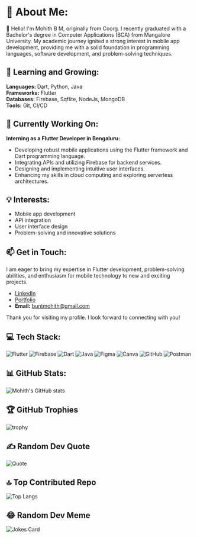 # 💫 About Me:
👋 Hello! I'm Mohith B M, originally from Coorg. I recently graduated with a Bachelor's degree in Computer Applications (BCA) from Mangalore University. My academic journey ignited a strong interest in mobile app development, providing me with a solid foundation in programming languages, software development, and problem-solving techniques.

## 🌱 Learning and Growing:
**Languages:** Dart, Python, Java  
**Frameworks:** Flutter  
**Databases:** Firebase, Sqflite, NodeJs, MongoDB  
**Tools:** Git, CI/CD  

## 🔭 Currently Working On:
**Interning as a Flutter Developer in Bengaluru:**
- Developing robust mobile applications using the Flutter framework and Dart programming language.
- Integrating APIs and utilizing Firebase for backend services.
- Designing and implementing intuitive user interfaces.
- Enhancing my skills in cloud computing and exploring serverless architectures.

## 💡 Interests:
- Mobile app development
- API integration
- User interface design
- Problem-solving and innovative solutions

## 📫 Get in Touch:
I am eager to bring my expertise in Flutter development, problem-solving abilities, and enthusiasm for mobile technology to new and exciting projects.

- [LinkedIn](https://www.linkedin.com/in/bm72)
- [Portfolio](https://my-portfolio-8932a.firebaseapp.com/)
- **Email:** buntmohith@gmail.com

Thank you for visiting my profile. I look forward to connecting with you!

## 💻 Tech Stack:
![Flutter](https://img.shields.io/badge/Flutter-%2302569B.svg?style=for-the-badge&logo=Flutter&logoColor=white)
![Firebase](https://img.shields.io/badge/Firebase-%23039BE5.svg?style=for-the-badge&logo=firebase)
![Dart](https://img.shields.io/badge/Dart-%230175C2.svg?style=for-the-badge&logo=dart&logoColor=white)
![Java](https://img.shields.io/badge/Java-%23ED8B00.svg?style=for-the-badge&logo=java&logoColor=white)
![Figma](https://img.shields.io/badge/Figma-%23F24E1E.svg?style=for-the-badge&logo=figma&logoColor=white)
![Canva](https://img.shields.io/badge/Canva-%2300C4CC.svg?style=for-the-badge&logo=canva&logoColor=white)
![GitHub](https://img.shields.io/badge/GitHub-%23121011.svg?style=for-the-badge&logo=github&logoColor=white)
![Postman](https://img.shields.io/badge/Postman-%23FF6C37.svg?style=for-the-badge&logo=postman&logoColor=white)

## 📊 GitHub Stats:
![Mohith's GitHub stats](https://github-readme-stats.vercel.app/api?username=bm72&show_icons=true&theme=radical)

## 🏆 GitHub Trophies
![trophy](https://github-profile-trophy.vercel.app/?username=bm72&theme=dracula)

## ✍️ Random Dev Quote
![Quote](https://quotes-github-readme.vercel.app/api?type=horizontal&theme=radical)

## 🔝 Top Contributed Repo
![Top Langs](https://github-readme-stats.vercel.app/api/top-langs/?username=bm72&theme=radical&layout=compact)

## 😂 Random Dev Meme
![Jokes Card](https://readme-jokes.vercel.app/api?theme=radical)

